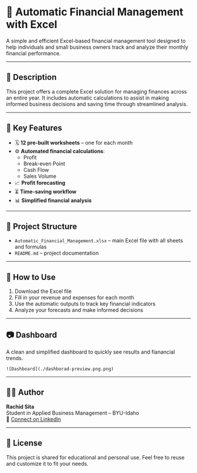 # 💼 Automatic Financial Management with Excel

A simple and efficient Excel-based financial management tool designed to help individuals and small business owners track and analyze their monthly financial performance.

---

## 📌 Description

This project offers a complete Excel solution for managing finances across an entire year. It includes automatic calculations to assist in making informed business decisions and saving time through streamlined analysis.

---

## 🧰 Key Features

- 🗓️ **12 pre-built worksheets** – one for each month
- ⚙️ **Automated financial calculations**:
  - Profit
  - Break-even Point
  - Cash Flow
  - Sales Volume
- 📈 **Profit forecasting**
- ⏳ **Time-saving workflow**
- 📊 **Simplified financial analysis**

---

## 📁 Project Structure

- `Automatic_Financial_Management.xlsx` – main Excel file with all sheets and formulas
- `README.md` – project documentation

---

## 🚀 How to Use

1. Download the Excel file
2. Fill in your revenue and expenses for each month
3. Use the automatic outputs to track key financial indicators
4. Analyze your forecasts and make informed decisions

---

## 📷 Dashboard
A clean and simplified dashboard to quickly see results and fianancial trends.

  
`![Dashboard](./dashborad-preview.png.png)`

---

## 🙋‍♂️ Author

**Rachid Sita**  
Student in Applied Business Management – BYU-Idaho  
🔗 [Connect on LinkedIn](https://www.linkedin.com/in/rachid-sita)

---

## 📄 License

This project is shared for educational and personal use. Feel free to reuse and customize it to fit your needs.
